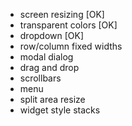 - screen resizing [OK]
- transparent colors [OK]
- dropdown [OK]
- row/column fixed widths
- modal dialog
- drag and drop
- scrollbars
- menu
- split area resize
- widget style stacks